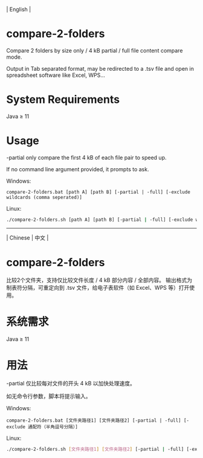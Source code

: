 | English |

# compare-2-folders
Compare 2 folders by size only / 4 kB partial / full file content compare mode.

Output in Tab separated format, may be redirected to a .tsv file and open in spreadsheet software like Excel, WPS...

# System Requirements
Java ≥ 11

# Usage
-partial only compare the first 4 kB of each file pair to speed up.

If no command line argument provided, it prompts to ask.

Windows:
```dos
compare-2-folders.bat [path A] [path B] [-partial | -full] [-exclude wildcards (comma seperated)]
```

Linux:
```bash
./compare-2-folders.sh [path A] [path B] [-partial | -full] [-exclude wildcards (comma seperated)]
```

- - - -

| Chinese | 中文 |

# compare-2-folders
比较2个文件夹，支持仅比较文件长度 / 4 kB 部分内容 / 全部内容。
输出格式为制表符分隔，可重定向到 .tsv 文件，给电子表软件（如 Excel、WPS 等）打开使用。

# 系统需求
Java ≥ 11

# 用法
-partial 仅比较每对文件的开头 4 kB 以加快处理速度。

如无命令行参数，脚本将提示输入。

Windows:
```dos
compare-2-folders.bat [文件夹路径1] [文件夹路径2] [-partial | -full] [-exclude 通配符（半角逗号分隔）]
```

Linux:
```bash
./compare-2-folders.sh [文件夹路径1] [文件夹路径2] [-partial | -full] [-exclude 通配符（半角逗号分隔）]
```

